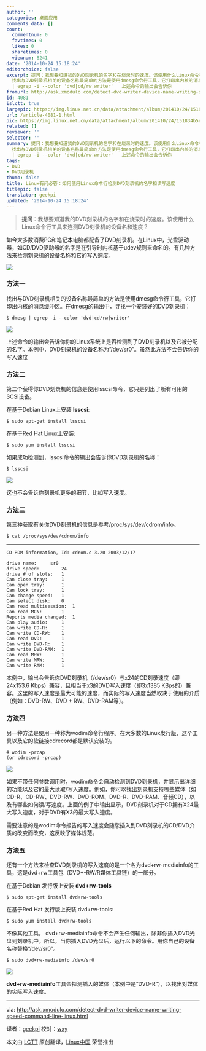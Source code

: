 ```yaml
---
author: ''
categories: 桌面应用
comments_data: []
count:
  commentnum: 0
  favtimes: 0
  likes: 0
  sharetimes: 0
  viewnum: 8241
date: '2014-10-24 15:18:24'
editorchoice: false
excerpt: 提问：我想要知道我的DVD刻录机的名字和在烧录时的速度。该使用什么Linux命令行工具来连测DVD刻录机的设备名和速度？  如今大多数消费PC和笔记本电脑都配备了DVD刻录机。在Linux中，光盘驱动器，如CD/DVD驱动器的名字是在引导时内核基于udev规则来命名的。有几种方法来检测刻录机的设备名称和它的写入速度。  方法一
  找出与DVD刻录机相关的设备名称最简单的方法是使用dmesg命令行工具，它打印出内核的消息缓冲区。在dmesg的输出中，寻找一个安装好的DVD刻录机： $ dmesg
  | egrep -i --color 'dvd|cd/rw|writer'   上述命令的输出会告诉你
fromurl: http://ask.xmodulo.com/detect-dvd-writer-device-name-writing-speed-command-line-linux.html
id: 4081
islctt: true
largepic: https://img.linux.net.cn/data/attachment/album/201410/24/151834b5e0sq6llxk7kggl.png
url: /article-4081-1.html
pic: https://img.linux.net.cn/data/attachment/album/201410/24/151834b5e0sq6llxk7kggl.png.thumb.jpg
related: []
reviewer: ''
selector: ''
summary: 提问：我想要知道我的DVD刻录机的名字和在烧录时的速度。该使用什么Linux命令行工具来连测DVD刻录机的设备名和速度？  如今大多数消费PC和笔记本电脑都配备了DVD刻录机。在Linux中，光盘驱动器，如CD/DVD驱动器的名字是在引导时内核基于udev规则来命名的。有几种方法来检测刻录机的设备名称和它的写入速度。  方法一
  找出与DVD刻录机相关的设备名称最简单的方法是使用dmesg命令行工具，它打印出内核的消息缓冲区。在dmesg的输出中，寻找一个安装好的DVD刻录机： $ dmesg
  | egrep -i --color 'dvd|cd/rw|writer'   上述命令的输出会告诉你
tags:
- DVD
- DVD刻录机
thumb: false
title: Linux有问必答：如何使用Linux命令行检测DVD刻录机的名字和读写速度
titlepic: false
translator: geekpi
updated: '2014-10-24 15:18:24'
---
```



> 
> **提问**：我想要知道我的DVD刻录机的名字和在烧录时的速度。该使用什么Linux命令行工具来连测DVD刻录机的设备名和速度？
> 
> 
> 


如今大多数消费PC和笔记本电脑都配备了DVD刻录机。在Linux中，光盘驱动器，如CD/DVD驱动器的名字是在引导时内核基于udev规则来命名的。有几种方法来检测刻录机的设备名称和它的写入速度。


![](/data/attachment/album/201410/24/151834b5e0sq6llxk7kggl.png)


### 方法一


找出与DVD刻录机相关的设备名称最简单的方法是使用dmesg命令行工具，它打印出内核的消息缓冲区。在dmesg的输出中，寻找一个安装好的DVD刻录机：



```
$ dmesg | egrep -i --color 'dvd|cd/rw|writer' 

```

![](/data/attachment/album/201410/24/151837f6uw75q5a6927r5a.jpg)


上述命令的输出会告诉你你的Linux系统上是否检测到了DVD刻录机以及它被分配的名字。本例中，DVD刻录机的设备名称为“/dev/sr0”。虽然此方法不会告诉你的写入速度


### 方法二


第二个获得你DVD刻录机的信息是使用lsscsi命令，它只是列出了所有可用的SCSI设备。


在基于Debian Linux上安装 **lsscsi**:



```
$ sudo apt-get install lsscsi

```

在基于Red Hat Linux上安装:



```
$ sudo yum install lsscsi

```

如果成功检测到，lsscsi命令的输出会告诉你DVD刻录机的名称：



```
$ lsscsi 

```

![](/data/attachment/album/201410/24/151840bbubr4xq0bm0buqu.jpg)


这也不会告诉你刻录机更多的细节，比如写入速度。


### 方法三


第三种获取有关你DVD刻录机的信息是参考/proc/sys/dev/cdrom/info。



```
$ cat /proc/sys/dev/cdrom/info 

```



---



```
CD-ROM information, Id: cdrom.c 3.20 2003/12/17

drive name:     sr0
drive speed:        24
drive # of slots:   1
Can close tray:     1
Can open tray:      1
Can lock tray:      1
Can change speed:   1
Can select disk:    0
Can read multisession:  1
Can read MCN:       1
Reports media changed:  1
Can play audio:     1
Can write CD-R:     1
Can write CD-RW:    1
Can read DVD:       1
Can write DVD-R:    1
Can write DVD-RAM:  1
Can read MRW:       1
Can write MRW:      1
Can write RAM:      1

```

本例中，输出会告诉你DVD刻录机（/dev/sr0）与x24的CD刻录速度（即24x153.6 Kbps）兼容，且相当于x3的DVD写入速度（即3x1385 KBps的）兼容。这里的写入速度是最大可能的速度，而实际的写入速度当然取决于使用的介质（例如：DVD-RW、DVD + RW、DVD-RAM等）。


### 方法四


另一种方法是使用一种称为wodim命令行程序。在大多数的Linux发行版，这个工具以及它的软链接cdrecord都是默认安装的。



```
# wodim -prcap
(or cdrecord -prcap) 

```

![](/data/attachment/album/201410/24/151843sv1fbyb2fy9fz2b4.png)


如果不带任何参数调用时，wodim命令会自动检测到DVD刻录机，并显示出详细的功能以及它的最大读取/写入速度。例如，你可以找出刻录机支持哪些媒体（如CD-R、CD-RW、DVD-RW、DVD-ROM、DVD-R、DVD-RAM、音频CD），以及有哪些如何读/写速度。上面的例子中输出显示，DVD刻录机对于CD拥有X24最大写入速度，对于DVD有X3的最大写入速度。


需要注意的是wodim命令报告的写入速度会随您插入到DVD刻录机的CD/DVD介质的改变而改变，这反映了媒体规范。


### 方法五


还有一个方法来检查DVD刻录机的写入速度的是一个名为dvd+rw-mediainfo的工具，这是dvd+rw工具包（DVD+-RW/R媒体工具链）的一部分。


在基于Debian 发行版上安装 **dvd+rw-tools**



```
$ sudo apt-get install dvd+rw-tools

```

在基于Red Hat 发行版上安装 dvd+rw-tools:



```
$ sudo yum install dvd+rw-tools 

```

不像其他工具， dvd+rw-mediainfo命令不会产生任何输出，除非你插入DVD光盘到刻录机中。所以，当你插入DVD光盘后，运行以下的命令。用你自己的设备名称替换“/dev/sr0”。



```
$ sudo dvd+rw-mediainfo /dev/sr0 

```

![](/data/attachment/album/201410/24/151846dtd9ofoorrag9xlf.jpg)


**dvd+rw-mediainfo**工具会探测插入的媒体（本例中是“DVD-R”），以找出对媒体的实际写入速度。




---


via: <http://ask.xmodulo.com/detect-dvd-writer-device-name-writing-speed-command-line-linux.html>


译者：[geekpi](https://github.com/geekpi) 校对：[wxy](https://github.com/wxy)


本文由 [LCTT](https://github.com/LCTT/TranslateProject) 原创翻译，[Linux中国](http://linux.cn/) 荣誉推出